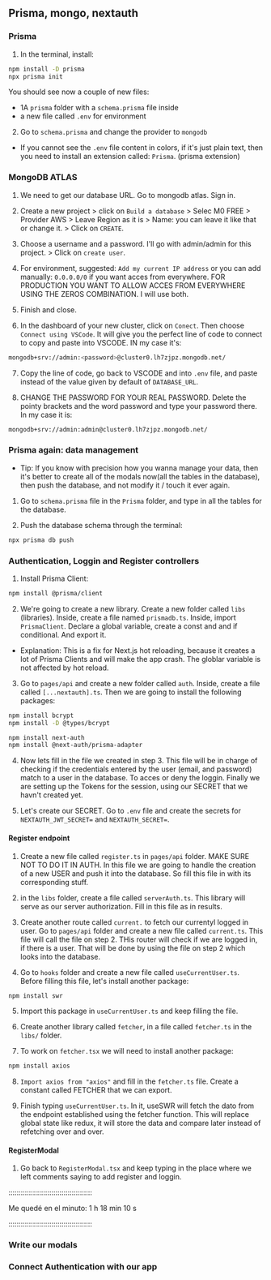 ## Prisma, mongo, nextauth

### Prisma

1. In the terminal, install:

```sh
npm install -D prisma
npx prisma init
```

You should see now a couple of new files:

-   1A `prisma` folder with a `schema.prisma` file inside
-   a new file called `.env` for environment

2. Go to `schema.prisma` and change the provider to `mongodb`

-   If you cannot see the `.env` file content in colors, if it's just plain text, then you need to install an extension called: `Prisma`. (prisma extension)

### MongoDB ATLAS

1. We need to get our database URL. Go to mongodb atlas. Sign in.

2. Create a new project > click on `Build a database` > Selec M0 FREE > Provider AWS > Leave Region as it is > Name: you can leave it like that or change it. > Click on `CREATE`.

3. Choose a username and a password. I'll go with admin/admin for this project. > Click on `create user`.

4. For environment, suggested: `Add my current IP address` or you can add manually: `0.0.0.0/0` if you want acces from everywhere. FOR PRODUCTION YOU WANT TO ALLOW ACCES FROM EVERYWHERE USING THE ZEROS COMBINATION. I will use both.

5. Finish and close.

6. In the dashboard of your new cluster, click on `Conect`. Then choose `Connect using VSCode`. It will give you the perfect line of code to connect to copy and paste into VSCODE. IN my case it's:

```sh
mongodb+srv://admin:<password>@cluster0.lh7zjpz.mongodb.net/
```

7. Copy the line of code, go back to VSCODE and into `.env` file, and paste instead of the value given by default of `DATABASE_URL`.

8. CHANGE THE PASSWORD FOR YOUR REAL PASSWORD. Delete the pointy brackets and the word password and type your password there. In my case it is:

```sh
mongodb+srv://admin:admin@cluster0.lh7zjpz.mongodb.net/
```

### Prisma again: data management

-   Tip: If you know with precision how you wanna manage your data, then it's better to create all of the modals now(all the tables in the database), then push the database, and not modify it / touch it ever again.

1. Go to `schema.prisma` file in the `Prisma` folder, and type in all the tables for the database.

2. Push the database schema through the terminal:

```sh
npx prisma db push
```

### Authentication, Loggin and Register controllers

1. Install Prisma Client:

```sh
npm install @prisma/client
```

2. We're going to create a new library. Create a new folder called `libs` (libraries). Inside, create a file named `prismadb.ts`. Inside, import `PrismaClient`. Declare a global variable, create a const and and if conditional. And export it.

-   Explanation: This is a fix for Next.js hot reloading, because it creates a lot of Prisma Clients and will make the app crash. The globlar variable is not affected by hot reload.

3. Go to `pages/api` and create a new folder called `auth`. Inside, create a file called `[...nextauth].ts`. Then we are going to install the following packages:

```sh
npm install bcrypt
npm install -D @types/bcrypt

npm install next-auth
npm install @next-auth/prisma-adapter
```

4. Now lets fill in the file we created in step 3. This file will be in charge of checking if the credentials entered by the user (email, and password) match to a user in the database. To acces or deny the loggin. Finally we are setting up the Tokens for the session, using our SECRET that we havn't created yet.

5. Let's create our SECRET. Go to `.env` file and create the secrets for `NEXTAUTH_JWT_SECRET=` and `NEXTAUTH_SECRET=`.

#### Register endpoint

1. Create a new file called `register.ts` in `pages/api` folder. MAKE SURE NOT TO DO IT IN AUTH. In this file we are going to handle the creation of a new USER and push it into the database. So fill this file in with its corresponding stuff.

2. in the `libs` folder, create a file called `serverAuth.ts`. This library will serve as our server authorization. Fill in this file as in results.

3. Create another route called `current.` to fetch our currentyl logged in user. Go to `pages/api` folder and create a new file called `current.ts`. This file will call the file on step 2. THis router will check if we are logged in, if there is a user. That will be done by using the file on step 2 which looks into the database.

4. Go to `hooks` folder and create a new file called `useCurrentUser.ts`. Before filling this file, let's install another package:

```sh
npm install swr
```

5. Import this package in `useCurrentUser.ts` and keep filling the file.

6. Create another library called `fetcher`, in a file called `fetcher.ts` in the `libs/` folder.

7. To work on `fetcher.tsx` we will need to install another package:

```sh
npm install axios
```

8. `Import axios from "axios"` and fill in the `fetcher.ts` file. Create a constant called FETCHER that we can export.

9. Finish typing `useCurrentUser.ts`. In it, useSWR will fetch the dato from the endpoint established using the fetcher function. This will replace global state like redux, it will store the data and compare later instead of refetching over and over.

#### RegisterModal

1. Go back to `RegisterModal.tsx` and keep typing in the place where we left comments saying to add register and loggin.

:::::::::::::::::::::::::::::::::::::::::

Me quedé en el minuto: 1 h 18 min 10 s

:::::::::::::::::::::::::::::::::::::::::

### Write our modals

### Connect Authentication with our app
